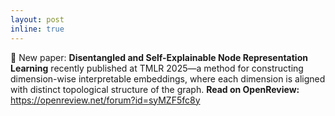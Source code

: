 ```yaml
---
layout: post
inline: true
---
```


🎉 New paper: **Disentangled and Self-Explainable Node Representation Learning** recently published at TMLR 2025—a method for constructing dimension-wise interpretable embeddings, where each dimension is aligned with distinct topological structure of the graph.
**Read on OpenReview:** https://openreview.net/forum?id=syMZF5fc8y
